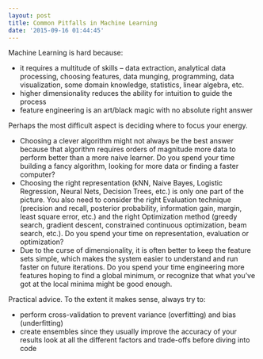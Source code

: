 ```yaml
---
layout: post
title: Common Pitfalls in Machine Learning
date: '2015-09-16 01:44:45'
---
```


Machine Learning is hard because:

  - it requires a multitude of skills – data extraction, analytical data processing, choosing features, data munging, programming, data visualization, some domain knowledge, statistics, linear algebra, etc.
  - higher dimensionality reduces the ability for intuition to guide the process
  - feature engineering is an art/black magic with no absolute right answer

Perhaps the most difficult aspect is deciding where to focus your energy.

 - Choosing a clever algorithm might not always be the best answer because that algorithm requires orders of magnitude more data to perform better than a more naive learner.  Do you spend your time building a fancy algorithm, looking for more data or finding a faster computer?
 - Choosing the right representation (kNN, Naive Bayes, Logistic Regression, Neural Nets, Decision Trees, etc.) is only one part of the picture.  You also need to consider the right Evaluation technique (precision and recall, posterior probability, information gain, margin, least square error, etc.) and the right Optimization method (greedy search, gradient descent, constrained continuous optimization, beam search, etc.).  Do you spend your time on representation, evaluation or optimization?
 - Due to the curse of dimensionality, it is often better to keep the feature sets simple, which makes the system easier to understand and run faster on future iterations.  Do you spend your time engineering more features hoping to find a global minimum, or recognize that what you’ve got at the local minima might be good enough.

Practical advice.  To the extent it makes sense, always try to:

 - perform cross-validation to prevent variance (overfitting) and bias (underfitting)
 - create ensembles since they usually improve the accuracy of your results
look at all the different factors and trade-offs before diving into code
